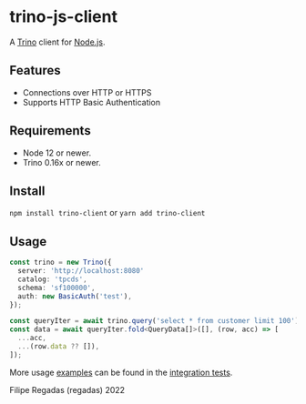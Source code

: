 # trino-js-client

A [Trino](https://trino.io) client for [Node.js](https://nodejs.org/).

## Features

- Connections over HTTP or HTTPS
- Supports HTTP Basic Authentication

## Requirements

- Node 12 or newer.
- Trino 0.16x or newer.

## Install

`npm install trino-client` or `yarn add trino-client`

## Usage

```typescript
const trino = new Trino({
  server: 'http://localhost:8080'
  catalog: 'tpcds',
  schema: 'sf100000',
  auth: new BasicAuth('test'),
});

const queryIter = await trino.query('select * from customer limit 100');
const data = await queryIter.fold<QueryData[]>([], (row, acc) => [
  ...acc,
  ...(row.data ?? []),
]);
```

More usage [examples](./tests/it/client.spec.ts) can be found in the [integration tests](./tests/it/client.spec.ts).

Filipe Regadas (regadas) 2022
